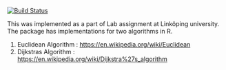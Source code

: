 [![Build Status](https://travis-ci.org/mariatreesa/Lab3R.svg?branch=master)](https://travis-ci.org/mariatreesa/Lab3R)

This was implemented as a part of Lab assignment at Linköping university. The package has implementations for two algorithms in R.

1. Euclidean Algorithm : https://en.wikipedia.org/wiki/Euclidean
2. Dijkstras Algorithm : https://en.wikipedia.org/wiki/Dijkstra%27s_algorithm
